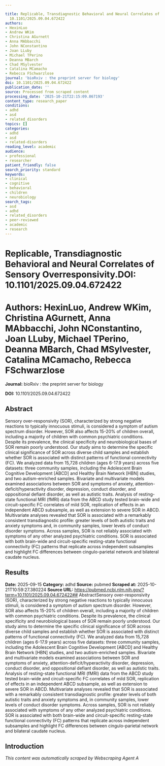 ```yaml
---

title: Replicable, Transdiagnostic Behavioral and Neural Correlates of Sensory Overresponsivity.**DOI:**
  10.1101/2025.09.04.672422
authors:
- HexinLuo
- Andrew WKim
- Christina AGurnett
- Anna MAbbacchi
- John NConstantino
- Joan LLuby
- Michael TPerino
- Deanna MBarch
- Chad MSylvester
- Catalina MCamacho
- Rebecca FSchwarzlose
journal: 'bioRxiv : the preprint server for biology'
doi: 10.1101/2025.09.04.672422
publication_date: ''
source: Processed from scraped content
processing_date: '2025-10-21T22:15:09.867193'
content_type: research_paper
conditions:
- adhd
- asd
- related_disorders
topics: []
categories:
- adhd
- asd
- related-disorders
reading_level: academic
audience:
- professional
- researcher
patient_friendly: false
search_priority: standard
keywords:
- clinical
- cognitive
- behavioral
- children
- neurobiology
search_tags:
- asd
- adhd
- related_disorders
- peer-reviewed
- academic
- research
---
```




# Replicable, Transdiagnostic Behavioral and Neural Correlates of Sensory Overresponsivity.**DOI:** 10.1101/2025.09.04.672422

# **Authors:** HexinLuo, Andrew WKim, Christina AGurnett, Anna MAbbacchi, John NConstantino, Joan LLuby, Michael TPerino, Deanna MBarch, Chad MSylvester, Catalina MCamacho, Rebecca FSchwarzlose

**Journal:** bioRxiv : the preprint server for biology

**DOI:** 10.1101/2025.09.04.672422

## Abstract

Sensory over-responsivity (SOR), characterized by strong negative reactions to typically innocuous stimuli, is considered a symptom of autism spectrum disorder. However, SOR also affects 15-20% of children overall, including a majority of children with common psychiatric conditions. Despite its prevalence, the clinical specificity and neurobiological bases of SOR remain poorly understood. Our study aims to determine the specific clinical significance of SOR across diverse child samples and establish whether SOR is associated with distinct patterns of functional connectivity (FC).
We analyzed data from 15,728 children (ages 6-17.9 years) across five datasets: three community samples, including the Adolescent Brain Cognitive Development [ABCD] and Healthy Brain Network [HBN] studies, and two autism-enriched samples. Bivariate and multivariate models examined associations between SOR and symptoms of anxiety, attention-deficit/hyperactivity disorder, depression, conduct disorder, and oppositional defiant disorder, as well as autistic traits. Analysis of resting-state functional MRI (fMRI) data from the ABCD study tested brain-wide and circuit-specific FC correlates of mild SOR, replication of effects in an independent ABCD subsample, as well as extension to severe SOR in ABCD.
Multivariate analyses revealed that SOR is associated with a remarkably consistent transdiagnostic profile: greater levels of both autistic traits and anxiety symptoms and, in community samples, lower levels of conduct disorder symptoms. Across samples, SOR is not reliably associated with symptoms of any other analyzed psychiatric conditions. SOR is associated with both brain-wide and circuit-specific resting-state functional connectivity (FC) patterns that replicate across independent subsamples and highlight FC differences between cingulo-parietal network and bilateral caudate nucleus.
## Results

**Date:** 2025-09-15
**Category:** adhd
**Source:** pubmed
**Scraped at:** 2025-10-21T10:59:27.380224
**Source URL:** https://pubmed.ncbi.nlm.nih.gov/?term=10.1101/2025.09.04.672422## AbstractSensory over-responsivity (SOR), characterized by strong negative reactions to typically innocuous stimuli, is considered a symptom of autism spectrum disorder. However, SOR also affects 15-20% of children overall, including a majority of children with common psychiatric conditions. Despite its prevalence, the clinical specificity and neurobiological bases of SOR remain poorly understood. Our study aims to determine the specific clinical significance of SOR across diverse child samples and establish whether SOR is associated with distinct patterns of functional connectivity (FC).
We analyzed data from 15,728 children (ages 6-17.9 years) across five datasets: three community samples, including the Adolescent Brain Cognitive Development [ABCD] and Healthy Brain Network [HBN] studies, and two autism-enriched samples. Bivariate and multivariate models examined associations between SOR and symptoms of anxiety, attention-deficit/hyperactivity disorder, depression, conduct disorder, and oppositional defiant disorder, as well as autistic traits. Analysis of resting-state functional MRI (fMRI) data from the ABCD study tested brain-wide and circuit-specific FC correlates of mild SOR, replication of effects in an independent ABCD subsample, as well as extension to severe SOR in ABCD.
Multivariate analyses revealed that SOR is associated with a remarkably consistent transdiagnostic profile: greater levels of both autistic traits and anxiety symptoms and, in community samples, lower levels of conduct disorder symptoms. Across samples, SOR is not reliably associated with symptoms of any other analyzed psychiatric conditions. SOR is associated with both brain-wide and circuit-specific resting-state functional connectivity (FC) patterns that replicate across independent subsamples and highlight FC differences between cingulo-parietal network and bilateral caudate nucleus.
## Introduction
*This content was automatically scraped by Webscraping Agent A*